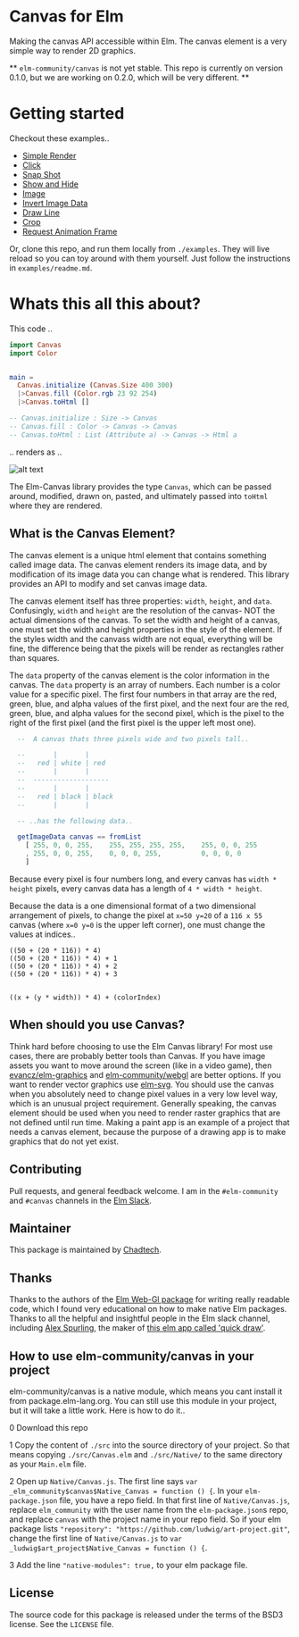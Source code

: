 # Canvas for Elm

Making the canvas API accessible within Elm. The canvas element is a very simple way to render 2D graphics.

** `elm-community/canvas` is not yet stable. This repo is currently on version 0.1.0, but we are working on 0.2.0, which will be very different. **

# Getting started

Checkout these examples..
* [Simple Render](https://elm-canvas-examples.surge.sh/0-simple-render.html)
* [Click](https://elm-canvas-examples.surge.sh/1-click.html)
* [Snap Shot](https://elm-canvas-examples.surge.sh/2-snap-shot.html)
* [Show and Hide](https://elm-canvas-examples.surge.sh/3-show-and-hide.html)
* [Image](https://elm-canvas-examples.surge.sh/4-image.html)
* [Invert Image Data](https://elm-canvas-examples.surge.sh/5-invert-image-data.html)
* [Draw Line](https://elm-canvas-examples.surge.sh/6-draw-line.html)
* [Crop](https://elm-canvas-examples.surge.sh/7-crop.html)
* [Request Animation Frame](https://elm-canvas-examples.surge.sh/8-request-animation-frame.html)

Or, clone this repo, and run them locally from `./examples`. They will live reload so you can toy around with them yourself. Just follow the instructions in `examples/readme.md`.

# Whats this all this about?

This code ..

``` Elm
import Canvas
import Color


main =
  Canvas.initialize (Canvas.Size 400 300)
  |>Canvas.fill (Color.rgb 23 92 254)
  |>Canvas.toHtml []

-- Canvas.initialize : Size -> Canvas
-- Canvas.fill : Color -> Canvas -> Canvas
-- Canvas.toHtml : List (Attribute a) -> Canvas -> Html a


```

.. renders as ..

![alt text](http://i.imgur.com/idJXHTP.png "Simple Canvas Render")


The Elm-Canvas library provides the type `Canvas`, which can be passed around, modified, drawn on, pasted, and ultimately passed into `toHtml` where they are rendered.


## What is the Canvas Element?

The canvas element is a unique html element that contains something called image data. The canvas element renders its image data, and by modification of its image data you can change what is rendered. This library provides an API to modify and set canvas image data.

The canvas element itself has three properties: `width`, `height`, and `data`. Confusingly, `width` and `height` are the resolution of the canvas- NOT the actual dimensions of the canvas. To set the width and height of a canvas, one must set the width and height properties in the style of the element. If the styles width and the canvass width are not equal, everything will be fine, the difference being that the pixels will be render as rectangles rather than squares.

The `data` property of the canvas element is the color information in the canvas. The `data` property is an array of numbers. Each number is a color value for a specific pixel. The first four numbers in that array are the red, green, blue, and alpha values of the first pixel, and the next four are the red, green, blue, and alpha values for the second pixel, which is the pixel to the right of the first pixel (and the first pixel is the upper left most one).

``` Elm
  --  A canvas thats three pixels wide and two pixels tall..

  --       |       | 
  --   red | white | red
  --       |       | 
  --  -------------------
  --       |       | 
  --   red | black | black
  --       |       |

  -- ..has the following data..

  getImageData canvas == fromList
    [ 255, 0, 0, 255,    255, 255, 255, 255,    255, 0, 0, 255
    , 255, 0, 0, 255,    0, 0, 0, 255,          0, 0, 0, 0
    ] 

```

Because every pixel is four numbers long, and every canvas has `width * height` pixels, every canvas data has a length of `4 * width * height`.

Because the data is a one dimensional format of a two dimensional arrangement of pixels, to change the pixel at `x=50 y=20` of a `116 x 55` canvas (where `x=0 y=0` is the upper left corner), one must change the values at indices.. 

```
((50 + (20 * 116)) * 4)
((50 + (20 * 116)) * 4) + 1
((50 + (20 * 116)) * 4) + 2
((50 + (20 * 116)) * 4) + 3


((x + (y * width)) * 4) + (colorIndex)
```

## When should you use Canvas?

Think hard before choosing to use the Elm Canvas library! For most use cases, there are probably better tools than Canvas. If you have image assets you want to move around the screen (like in a video game), then [evancz/elm-graphics](https://github.com/evancz/elm-graphics) and [elm-community/webgl](https://github.com/elm-community/webgl) are better options. If you want to render vector graphics use [elm-svg](http://package.elm-lang.org/packages/elm-lang/svg/latest). You should use the canvas when you absolutely need to change pixel values in a very low level way, which is an unusual project requirement. Generally speaking, the canvas element should be used when you need to render raster graphics that are not defined until run time. Making a paint app is an example of a project that needs a canvas element, because the purpose of a drawing app is to make graphics that do not yet exist.

## Contributing

Pull requests, and general feedback welcome. I am in the `#elm-community` and `#canvas` channels in the [Elm Slack](https://elmlang.slack.com).

## Maintainer

This package is maintained by [Chadtech](https://github.com/chadtech).

## Thanks

Thanks to the authors of the [Elm Web-Gl package](https://github.com/elm-community/webgl) for writing really readable code, which I found very educational on how to make native Elm packages. Thanks to all the helpful and insightful people in the Elm slack channel, including [Alex Spurling](https://github.com/alexspurling), the maker of [this elm app called 'quick draw'](https://github.com/alexspurling).

## How to use elm-community/canvas in your project

elm-community/canvas is a native module, which means you cant install it from package.elm-lang.org. You can still use this module in your project, but it will take a little work. Here is how to do it..

0 Download this repo

1 Copy the content of `./src` into the source directory of your project. So that means copying `./src/Canvas.elm` and `./src/Native/` to the same directory as your `Main.elm` file.

2 Open up `Native/Canvas.js`. The first line says `var _elm_community$canvas$Native_Canvas = function () {`. In your `elm-package.json` file, you have a repo field. In that first line of `Native/Canvas.js`, replace `elm_community` with the user name from the `elm-package.json`s repo, and replace `canvas` with the project name in your repo field. So if your elm package lists `"repository": "https://github.com/ludwig/art-project.git"`, change the first line of `Native/Canvas.js` to `var _ludwig$art_project$Native_Canvas = function () {`.

3 Add the line `"native-modules": true,` to your elm package file.

## License

The source code for this package is released under the terms of the BSD3 license. See the `LICENSE` file.



